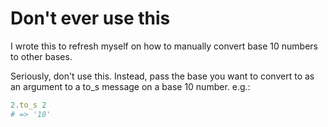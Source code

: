 # Don't ever use this
I wrote this to refresh myself on how to manually convert base 10 numbers to other bases.

Seriously, don't use this. Instead, pass the base you want to convert to as an argument to a
to\_s message on a base 10 number. e.g.:

```ruby
2.to_s 2
# => '10'
```
